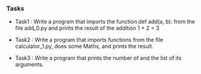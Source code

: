 ### Tasks

- Task1 : Write a program that imports the function def add(a, b): from the file add_0.py and prints the result of the addition 1 + 2 = 3

- Task2 : Write a program that imports functions from the file calculator_1.py, does some Maths, and prints the result.

- Task3 : Write a program that prints the number of and the list of its arguments.
